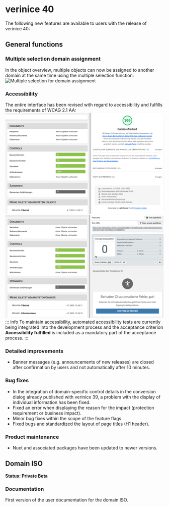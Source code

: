 <!-- © 2025 The Project Contributors - see AUTHORS.txt -->
# verinice 40

The following new features are available to users with the release of verinice 40:

## General functions

### Multiple selection domain assignment

In the object overview, multiple objects can now be assigned to another domain at the same time using the multiple selection function:
![Multiple selection for domain assignment]( /assets/en/release-notes/verinice-40-domain-association.de.gif)

### Accessibility

The entire interface has been revised with regard to accessibility and fulfills the requirements of WCAG 2.1 AA:
![Accessibility Lighthouse]( /assets/en/release-notes/verinice-40-lighthouse.de.png)
![Accessibility AXE Developer Tools]( /assets/en/release-notes/verinice-40-axe.de.png)
::: info
To maintain accessibility, automated accessibility tests are currently being integrated into the development process and the acceptance criterion **Accessibility fulfilled** is included as a mandatory part of the acceptance process.
:::

### Detailed improvements

* Banner messages (e.g. announcements of new releases) are closed after confirmation by users and not automatically after 10 minutes.

### Bug fixes

* In the integration of domain-specific control details in the conversion dialog already published with verinice 39, a problem with the display of individual information has been fixed.
* Fixed an error when displaying the reason for the impact (protection requirement or business impact).
* Minor bug fixes within the scope of the feature flags.
* Fixed bugs and standardized the layout of page titles (H1 header).

### Product maintenance

* Nuxt and associated packages have been updated to newer versions.

## Domain ISO

**Status: Private Beta**

### Documentation

First version of the user documentation for the domain ISO.
